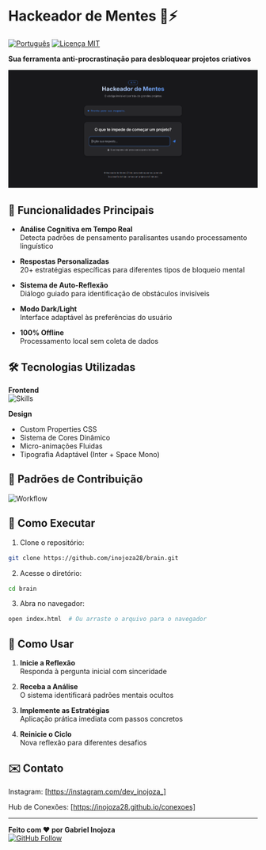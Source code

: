 # Hackeador de Mentes 🧠⚡

[![Português](https://img.shields.io/badge/Idioma-Portugu%C3%AAs_BR-brightgreen)](README.md)
[![Licença MIT](https://img.shields.io/badge/Licen%C3%A7a-MIT-blue.svg)](LICENSE)

**Sua ferramenta anti-procrastinação para desbloquear projetos criativos**

![Interface Preview](preview/tela01.png) <!-- Adicione imagem de preview -->

## 🌟 Funcionalidades Principais

- **Análise Cognitiva em Tempo Real**  
  Detecta padrões de pensamento paralisantes usando processamento linguístico

- **Respostas Personalizadas**  
  20+ estratégias específicas para diferentes tipos de bloqueio mental

- **Sistema de Auto-Reflexão**  
  Diálogo guiado para identificação de obstáculos invisíveis

- **Modo Dark/Light**  
  Interface adaptável às preferências do usuário

- **100% Offline**  
  Processamento local sem coleta de dados

## 🛠 Tecnologias Utilizadas

**Frontend**  
![Skills](https://skillicons.dev/icons?i=html,css,tailwind,js)

**Design**  
- Custom Properties CSS
- Sistema de Cores Dinâmico
- Micro-animações Fluidas
- Tipografia Adaptável (Inter + Space Mono)

## 🤝 Padrões de Contribuição

![Workflow](https://skillicons.dev/icons?i=git,github,vscode)

## 🚀 Como Executar

1. Clone o repositório:
```bash
git clone https://github.com/inojoza28/brain.git
```

2. Acesse o diretório:
```bash
cd brain
```

3. Abra no navegador:
```bash
open index.html  # Ou arraste o arquivo para o navegador
```

## 🧠 Como Usar

1. **Inicie a Reflexão**  
   Responda à pergunta inicial com sinceridade

2. **Receba a Análise**  
   O sistema identificará padrões mentais ocultos

3. **Implemente as Estratégias**  
   Aplicação prática imediata com passos concretos

4. **Reinicie o Ciclo**  
   Nova reflexão para diferentes desafios

## ✉️ Contato

Instagram: [https://instagram.com/dev_inojoza_] 

Hub de Conexões: [https://inojoza28.github.io/conexoes]

---

**Feito com ❤️ por Gabriel Inojoza**  
[![GitHub Follow](https://img.shields.io/github/followers/inojoza28?style=social)](https://github.com/inojoza28)


